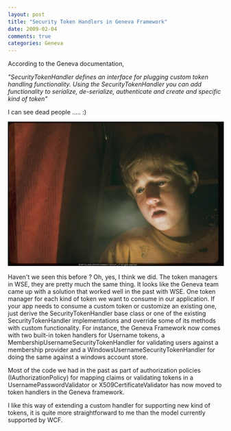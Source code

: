 ```yaml
---
layout: post
title: "Security Token Handlers in Geneva Framework"
date: 2009-02-04
comments: true
categories: Geneva
---
```


According to the Geneva documentation,

*"SecurityTokenHandler defines an interface for plugging custom token
handling functionality. Using the SecurityTokenHandler you can add
functionality to serialize, de-serialize, authenticate and create and
specific kind of token"*

I can see dead people ..... :)

![Six](/images/legacy/Six.jpg)

Haven't we seen this before ? Oh, yes, I think we did. The token
managers in WSE, they are pretty much the same thing. It looks like the
Geneva team came up with a solution that worked well in the past with
WSE. One token manager for each kind of token we want to consume in our
application. If your app needs to consume a custom token or customize an
existing one, just derive the SecurityTokenHandler base class or one of
the existing SecurityTokenHandler implementations and override some of
its methods with custom functionality. For instance, the Geneva
Framework now comes with two built-in token handlers for Username
tokens, a MembershipUsernameSecurityTokenHandler for validating users
against a membership provider and a WindowsUsernameSecurityTokenHandler
for doing the same against a windows account store.

Most of the code we had in the past as part of authorization policies
(IAuthorizationPolicy) for mapping claims or validating tokens in a
UsernamePasswordValidator or X509CertificateValidator has now moved to
token handlers in the Geneva framework.

I like this way of extending a custom handler for supporting new kind of
tokens, it is quite more straightforward to me than the model currently
supported by WCF.

